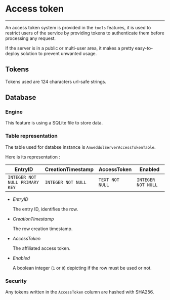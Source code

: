 # Access token

----

An access token system is provided in the `tools` features, it is used to restrict users of the service by providing tokens to authenticate them before processing any request.

If the server is in a public or multi-user area, it makes a pretty easy-to-deploy solution to prevent unwanted usage.

## Tokens

Tokens used are 124 characters url-safe strings.

## Database

### Engine

This feature is using a SQLite file to store data.

### Table representation

The table used for databse instance is `AnweddolServerAccessTokenTable`.

Here is its representation :

| EntryID                        | CreationTimestamp   | AccessToken     | Enabled            |
|------------------------------- | ------------------- | --------------- | ------------------ |
| `INTEGER NOT NULL PRIMARY KEY` | `INTEGER NOT NULL`  | `TEXT NOT NULL` | `INTEGER NOT NULL` |

- *EntryID*

  The entry ID, identifies the row.

- *CreationTimestamp*

  The row creation timestamp.

- *AccessToken*

  The affiliated access token.

- *Enabled*

  A boolean integer (`1` or `0`) depicting if the row must be used or not.

### Security

Any tokens written in the `AccessToken` column are hashed with SHA256.